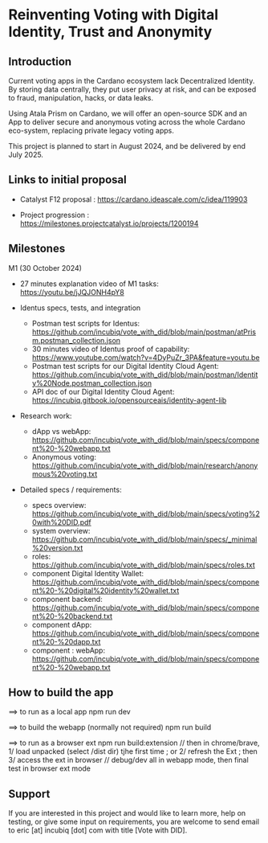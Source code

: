# Reinventing Voting with Digital Identity, Trust and Anonymity

## Introduction

Current voting apps in the Cardano ecosystem lack Decentralized Identity. By storing data centrally, they put user privacy at risk, and can be exposed to fraud, manipulation, hacks, or data leaks.

Using Atala Prism on Cardano, we will offer an open-source SDK and an App to deliver secure and anonymous voting across the whole Cardano eco-system, replacing private legacy voting apps.

This project is planned to start in August 2024, and be delivered by end July 2025.

## Links to initial proposal 

 - Catalyst F12 proposal : https://cardano.ideascale.com/c/idea/119903

 - Project progression : https://milestones.projectcatalyst.io/projects/1200194


## Milestones

 M1 (30 October 2024)
 
  - 27 minutes explanation video of M1 tasks: https://youtu.be/jJQJONH4pY8

  - Identus specs, tests, and integration
    * Postman test scripts for Identus: https://github.com/incubiq/vote_with_did/blob/main/postman/atPrism.postman_collection.json
    * 30 minutes video of Identus proof of capability: https://www.youtube.com/watch?v=4DyPuZr_3PA&feature=youtu.be
    * Postman test scripts for our Digital Identity Cloud Agent: https://github.com/incubiq/vote_with_did/blob/main/postman/Identity%20Node.postman_collection.json
    * API doc of our Digital Identity Cloud Agent: https://incubiq.gitbook.io/opensourceais/identity-agent-lib 

  - Research work: 
    * dApp vs webApp: https://github.com/incubiq/vote_with_did/blob/main/specs/component%20-%20webapp.txt
    * Anonymous voting: https://github.com/incubiq/vote_with_did/blob/main/research/anonymous%20voting.txt

  - Detailed specs / requirements: 
    * specs overview: https://github.com/incubiq/vote_with_did/blob/main/specs/voting%20with%20DID.pdf
    * system overview: https://github.com/incubiq/vote_with_did/blob/main/specs/_minimal%20version.txt
    * roles: https://github.com/incubiq/vote_with_did/blob/main/specs/roles.txt
    * component Digital Identity Wallet: https://github.com/incubiq/vote_with_did/blob/main/specs/component%20-%20digital%20identity%20wallet.txt
    * component backend: https://github.com/incubiq/vote_with_did/blob/main/specs/component%20-%20backend.txt
    * component dApp: https://github.com/incubiq/vote_with_did/blob/main/specs/component%20-%20dapp.txt
    * component : webApp: https://github.com/incubiq/vote_with_did/blob/main/specs/component%20-%20webapp.txt


## How to build the app

==> to run as a local app
npm run dev

==> to build the webapp (normally not required)
npm run build

==> to run as a browser ext
npm run build:extension
// then in chrome/brave, 1/ load unpacked (select /dist dir) tjhe first time ; or 2/ refresh the Ext ; then 3/ access the ext in browser
// debug/dev all in webapp mode, then final test in browser ext mode


## Support

If you are interested in this project and would like to learn more, help on testing, or give some input on requirements, you are welcome to send email to eric [at] incubiq [dot] com with title [Vote with DID].